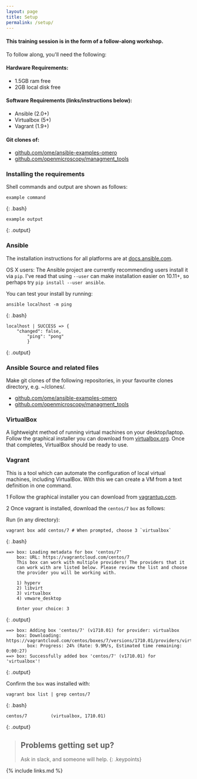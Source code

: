 ```yaml
---
layout: page
title: Setup
permalink: /setup/
---
```


#### This training session is in the form of a follow-along workshop.

To follow along, you'll need the following:

#### Hardware Requirements:
* 1.5GB ram free
* 2GB local disk free

#### Software Requirements (links/instructions below):
* Ansible (2.0+) 
* Virtualbox (5+)
* Vagrant (1.9+) 

#### Git clones of:
* [github.com/ome/ansible-examples-omero](https://github.com/ome/ansible-examples-omero)
* [github.com/openmicroscopy/managment_tools](https://github.com/openmicroscopy/management_tools)

### Installing the requirements

Shell commands and output are shown as follows:
~~~
example command
~~~
{: .bash}
~~~
example output
~~~
{: .output}

### Ansible
The installation instructions for all platforms are at [docs.ansible.com](http://docs.ansible.com/ansible/latest/intro_installation.html). 

OS X users: The Ansible project are currently recommending users install it via `pip`. I've read that using `--user` can make installation easier on 10.11+, so perhaps try `pip install --user ansible`.

You can test your install by running:
~~~
ansible localhost -m ping
~~~
{: .bash}
~~~
localhost | SUCCESS => {
    "changed": false,
        "ping": "pong"
        }
~~~
{: .output}

### Ansible Source and related files

Make git clones of the following repositories, in your favourite clones directory, e.g. ~/clones/.

* [github.com/ome/ansible-examples-omero](https://github.com/ome/ansible-examples-omero)
* [github.com/openmicroscopy/managment_tools](https://github.com/openmicroscopy/management_tools)



### VirtualBox 
A lightweight method of running virtual machines on your desktop/laptop. Follow the graphical installer you can download from [virtualbox.org](https://www.virtualbox.org/wiki/Downloads). Once that completes, VirtualBox should be ready to use.

### Vagrant

This is a tool which can automate the configuration of local virtual machines, including VirtualBox. With this we can create a VM from a text definition in one command.

1 Follow the graphical installer you can download from [vagrantup.com](https://www.vagrantup.com/downloads.html).

2 Once vagrant is installed, download the `centos/7` `box` as follows:

Run (in any directory):
~~~
vagrant box add centos/7 # When prompted, choose 3 `virtualbox` 
~~~
{: .bash}
~~~
==> box: Loading metadata for box 'centos/7'
    box: URL: https://vagrantcloud.com/centos/7
    This box can work with multiple providers! The providers that it
    can work with are listed below. Please review the list and choose
    the provider you will be working with.

    1) hyperv
    2) libvirt
    3) virtualbox
    4) vmware_desktop

    Enter your choice: 3
~~~
{: .output}
~~~
==> box: Adding box 'centos/7' (v1710.01) for provider: virtualbox
    box: Downloading: https://vagrantcloud.com/centos/boxes/7/versions/1710.01/providers/virtualbox.box
        box: Progress: 24% (Rate: 9.9M/s, Estimated time remaining: 0:00:27)
==> box: Successfully added box 'centos/7' (v1710.01) for 'virtualbox'!
~~~
{: .output}

Confirm the `box` was installed with:
~~~
vagrant box list | grep centos/7
~~~
{: .bash}
~~~
centos/7         (virtualbox, 1710.01)
~~~
{: .output}

> ## Problems getting set up?
>
> Ask in slack, and someone will help.
{: .keypoints}

{% include links.md %}



